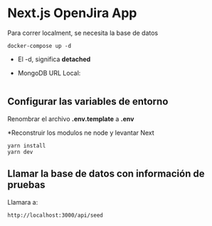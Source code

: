# Next.js OpenJira App

Para correr localment, se necesita la base de datos

```
docker-compose up -d

```

- El -d, significa **detached**

- MongoDB URL Local:

```mongodb://localhost:127.0.0.1:27018/entriesdb

```

## Configurar las variables de entorno

Renombrar el archivo **.env.template** a **.env**

\*Reconstruir los modulos ne node y levantar Next

```
yarn install
yarn dev
```

## Llamar la base de datos con información de pruebas

Llamara a:

```
http://localhost:3000/api/seed


```
